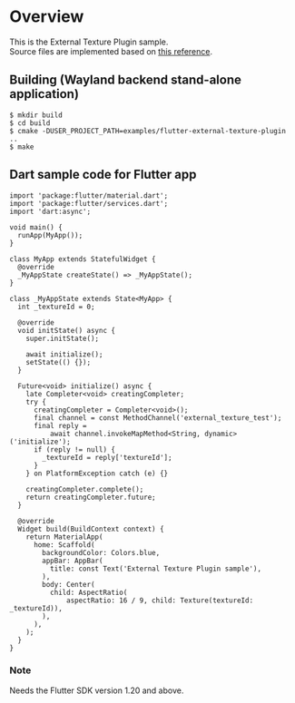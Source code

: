 # Overview

This is the External Texture Plugin sample.  
Source files are implemented based on [this reference](https://github.com/jnschulze/flutter-playground/tree/master/windows_texture_test).

## Building (Wayland backend stand-alone application)

```
$ mkdir build
$ cd build
$ cmake -DUSER_PROJECT_PATH=examples/flutter-external-texture-plugin ..
$ make
```

## Dart sample code for Flutter app

```
import 'package:flutter/material.dart';
import 'package:flutter/services.dart';
import 'dart:async';

void main() {
  runApp(MyApp());
}

class MyApp extends StatefulWidget {
  @override
  _MyAppState createState() => _MyAppState();
}

class _MyAppState extends State<MyApp> {
  int _textureId = 0;

  @override
  void initState() async {
    super.initState();

    await initialize();
    setState(() {});
  }

  Future<void> initialize() async {
    late Completer<void> creatingCompleter;
    try {
      creatingCompleter = Completer<void>();
      final channel = const MethodChannel('external_texture_test');
      final reply =
          await channel.invokeMapMethod<String, dynamic>('initialize');
      if (reply != null) {
        _textureId = reply['textureId'];
      }
    } on PlatformException catch (e) {}

    creatingCompleter.complete();
    return creatingCompleter.future;
  }

  @override
  Widget build(BuildContext context) {
    return MaterialApp(
      home: Scaffold(
        backgroundColor: Colors.blue,
        appBar: AppBar(
          title: const Text('External Texture Plugin sample'),
        ),
        body: Center(
          child: AspectRatio(
              aspectRatio: 16 / 9, child: Texture(textureId: _textureId)),
        ),
      ),
    );
  }
}
```

### Note

Needs the Flutter SDK version 1.20 and above.
